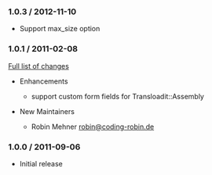 ### 1.0.3 / 2012-11-10 ###

* Support max_size option

### 1.0.1 / 2011-02-08 ###

[Full list of changes](https://github.com/transloadit/ruby-sdk/compare/v1.0.0...v1.0.1)

* Enhancements
  * support custom form fields for Transloadit::Assembly

* New Maintainers
  * Robin Mehner <robin@coding-robin.de>

### 1.0.0 / 2011-09-06 ###

* Initial release
